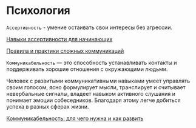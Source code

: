 # Психология

`Ассертивность` - умение остаивать свои интересы без агрессии.

[Навыки ассертивности для начинающих](https://www.forbes.ru/society/521652-kak-obrasat-sa-s-trudnymi-lud-mi-v-vasej-zizni-navyki-assertivnosti-dla-nacinausih)

[Правила и практики сложных коммуникаций](./psy1.md)

`Коммуникабельность` — это способность устанавливать контакты и поддерживать хорошие отношения с окружающими людьми.

Человек с развитыми коммуникативными навыками умеет управлять своим голосом, ясно формулирует мысли, транслирует и считывает невербальные сигналы, владеет навыком активного слушания и понимает эмоции собеседников. Благодаря этому легче добиться успеха в разных сферах жизни.

[Коммуникабельность: для чего нужна и как развить](https://netology.ru/blog/11-2024-communication-skills?m-message-key-id=-8262064617198039040&m-message-click-id=003ccc70-251e-4491-a1ec-ecdf2ae53d1b&utm_source=offers&utm_medium=email&utm_campaign=brand_advent_2025_01_21)